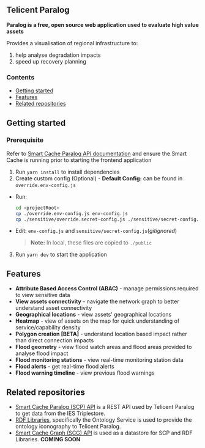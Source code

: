 ## Telicent Paralog

**Paralog is a free, open source web application used to evaluate high value
assets**

Provides a visualisation of regional infrastructure to:
1. help analyse degradation impacts
2. speed up recovery planning

### Contents

- [Getting started](#getting-started)
- [Features](#features)
- [Related repositories](#related-repositories)

## Getting started

### Prerequisite

Refer to [Smart Cache Paralog API
documentation](https://github.com/telicent-oss/smart-cache-paralog-api/blob/main/README.md)
and ensure the Smart Cache is running prior to starting the frontend application

1. Run `yarn install` to install dependencies
2. Create custom config (Optional) - **Default Config:** can be found in `override.env-config.js`
- Run: 
  ```sh
  cd <projectRoot>
  cp ./override.env-config.js env-config.js
  cp ./sensitive/override.secret-config.js ./sensitive/secret-config.js # encrypted until runtime
  ```
- Edit: `env-config.js` and `sensitive/secret-config.js`(_gitignored_)
  > **Note:** In local, these files are copied to `./public`
3. Run `yarn dev` to start the application


## Features

- **Attribute Based Access Control (ABAC)** - manage permissions required to
  view sensitive data
- **View assets connectivity** - navigate the network graph to better understand
  asset connectivity
- **Geographical locations** - view assets' geographical locations
- **Heatmap** - view of assets on the map for quick understanding of
  service/capability density
- **Polygon creation [BETA]** - understand location based impact rather than
  direct connection impacts
- **Flood geometry** - view flood watch areas and flood areas provided to
  analyse flood impact
- **Flood monitoring stations** - view real-time monitoring station data
- **Flood alerts** - get real-time flood alerts
- **Flood warning timeline** - view previous flood warnings

## Related repositories

- [Smart Cache Paralog (SCP)
  API](https://github.com/Telicent-oss/smart-cache-paralog-api) is a REST API
  used by Telicent Paralog to get data from the IES Triplestore.
- [RDF Libraries](https://github.com/Telicent-oss/rdf-libraries), specifically
  the Ontology Service is used to provide the ontology iconography to Telicent
  Paralog.
- [Smart Cache Graph (SCG) API](https://github.com/Telicent-oss/smart-cache-graph-api)
  is used as a datastore for SCP and RDF Libraries. **COMING SOON**
